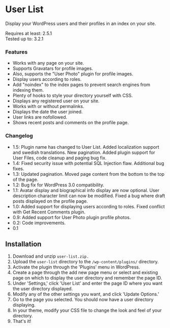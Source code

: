 # User List

Display your WordPress users and their profiles in an index on your site.

Requires at least: 2.5.1  
Tested up to: 3.2.1

### Features

* Works with any page on your site. 
* Supports Gravatars for profile images.
* Also, supports the "User Photo" plugin for profile images. 
* Display users according to roles.
* Add "noindex" to the index pages to prevent search engines from indexing them. 
* Plenty of hooks to style your directory yourself with CSS. 
* Displays any registered user on your site.
* Works with or without permalinks. 
* Displays the date the user joined.
* User links are nofollowed. 
* Shows recent posts and comments on the profile page.

### Changelog

* 1.5: Plugin name has changed to User List. Added localization support and swedish translations. New pagination. Added plugin support for User Files, code cleanup and paging bug fix.
* 1.4: Fixed security issue with potential SQL Injection flaw. Additional bug fixes.
* 1.3: Updated pagination. Moved page content from the bottom to the top of the page.
* 1.2: Bug fix for WordPress 3.0 compatibility.
* 1.1: Avatar display and biographical info display are now optional. User description character limit can now be modified. Fixed a bug where draft posts displayed on the profile page.
* 1.0: Added support for displaying users according to roles. Fixed conflict with Get Recent Comments plugin.
* 0.9: Added support for User Photo plugin profile photos.
* 0.2: Code improvements.
* 0.1

## Installation

1. Download and unzip `user-list.zip.`
1. Upload the `user-list` directory to the `/wp-content/plugins/` directory.
1. Activate the plugin through the 'Plugins' menu in WordPress.
1. Create a page through the add new page menu or select and existing page on which to display the user directory and remember the page ID.
1. Under 'Settings,' click 'User List' and enter the page ID where you want the user directory displayed.
1. Modify any of the other settings you want, and click 'Update Options.' 
1. Go to the page you selected. You should now have a user directory displaying.
1. In your theme, modify your CSS file to change the look and feel of your directory.
1. That's it!
